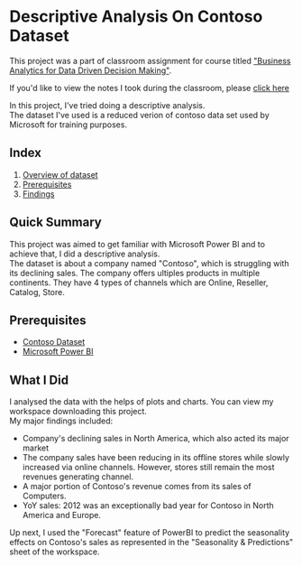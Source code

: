 # Descriptive Analysis On Contoso Dataset<br/>
This project was a part of classroom assignment for course titled ["Business Analytics for Data Driven Decision Making"][3]. 

If you'd like to view the notes I took during the classroom, please [click here][4]

In this project, I've tried doing a descriptive analysis. <br/>
The dataset I've used is a reduced verion of contoso data set used by Microsoft for training purposes. 

## Index
1. [Overview of dataset](#quick-summary)
2. [Prerequisites](#prerequisites)
3. [Findings](#findings)


## Quick Summary<br/>
This project was aimed to get familiar with Microsoft Power BI and to achieve that, I did a descriptive analysis.<br/>
The dataset is about a company named "Contoso", which is struggling with its declining sales. The company offers ultiples products in multiple continents. They have 4 types of channels which are Online, Reseller, Catalog, Store.


## Prerequisites
* [Contoso Dataset][1]
* [Microsoft Power BI][2]


## What I Did

I analysed the data with the helps of plots and charts. You can view my workspace downloading this project. <br/>
My major findings included:
* Company's declining sales in North America, which also acted its major market
* The company sales have been reducing in its offline stores while slowly increased via online channels. However, stores still remain the most revenues generating channel.
* A major portion of Contoso's revenue comes from its sales of Computers.
* YoY sales: 2012 was an exceptionally bad year for Contoso in North America and Europe. 

Up next, I used the "Forecast" feature of PowerBI to predict the seasonality effects on Contoso's sales as represented in the "Seasonality & Predictions" sheet of the workspace.


[1]: https://www.dropbox.com/s/dn26zx98v91ideq/Contoso.pbix?dl=0
[2]: https://powerbi.microsoft.com/en-us/downloads/
[3]: https://courses.edx.org/courses/course-v1:BUx+QD602x+3T2018/course/
[4]: https://docs.google.com/document/d/1MiA_q2tJ7t1o3Bn3dNayDC-_C6RtjZoqVmiRNvkRd70/edit?usp=sharing

